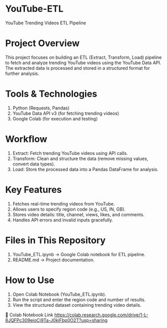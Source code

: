 # YouTube-ETL
YouTube Trending Videos ETL Pipeline

# Project Overview
This project focuses on building an ETL (Extract, Transform, Load) pipeline to fetch and analyze trending YouTube videos using the YouTube Data API. The extracted data is processed and stored in a structured format for further analysis.

# Tools & Technologies
1. Python (Requests, Pandas)
2. YouTube Data API v3 (for fetching trending videos)
3. Google Colab (for execution and testing)

# Workflow
1. Extract: Fetch trending YouTube videos using API calls.
2. Transform: Clean and structure the data (remove missing values, convert data types).
3. Load: Store the processed data into a Pandas DataFrame for analysis.

# Key Features

1. Fetches real-time trending videos from YouTube.
2. Allows users to specify region code (e.g., US, IN, GB).
3. Stores video details: title, channel, views, likes, and comments.
4. Handles API errors and invalid inputs gracefully.

# Files in This Repository

1. YouTube_ETL.ipynb → Google Colab notebook for ETL pipeline.
2. README.md → Project documentation.

# How to Use

1. Open Colab Notebook (YouTube_ETL.ipynb).
2. Run the script and enter the region code and number of results.
3. View the structured dataset containing trending video details.

🔗 Colab Notebook Link
https://colab.research.google.com/drive/1-L-8JQFPc309eioCi9Ta-J0kiFbp0O2T?usp=sharing



